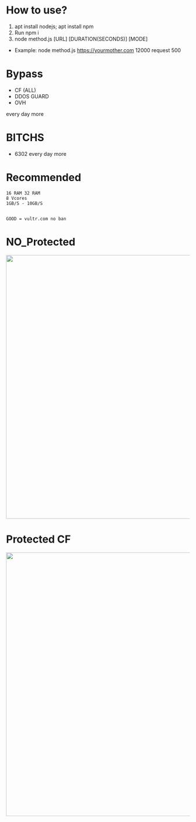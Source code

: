 # How to use?
1. apt install nodejs; apt install npm
1. Run npm i
2. node method.js [URL] [DURATION(SECONDS)] [MODE]
- Example:
node method.js https://yourmother.com 12000 request 500


# Bypass

 - CF (ALL)
 - DDOS GUARD
 - OVH

every day more

# BITCHS
 - 6302 
every day more


# Recommended

    16 RAM 32 RAM
    8 Vcores
    1GB/S - 10GB/S


    GOOD = vultr.com no ban 


# NO_Protected

<img src="https://cdn.discordapp.com/attachments/826949274175930370/883739802233602058/15M.png" width="720px">

# Protected CF

<img src="https://cdn.discordapp.com/attachments/826949274175930370/883743662402600980/unknown.png" width="720px">

    